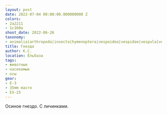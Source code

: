 ```yaml
---
layout: post
date: 2022-07-04 00:00:00.000000000 Z
colors:
- 2a2211
- 1c160a
shoot_date: 2022-06-26
taxonomy:
- animalia|arthropoda|insecta|hymenoptera|vespoidea|vespidae|vespula|vespula vulgaris
title: Гнездо
author: К.С.
location: Ёльбаза
tags:
- животные
- насекомые
- осы
gear:
- E-3
- 35mm macro
- EX-25
---
```

Осиное гнездо. С личинками.

